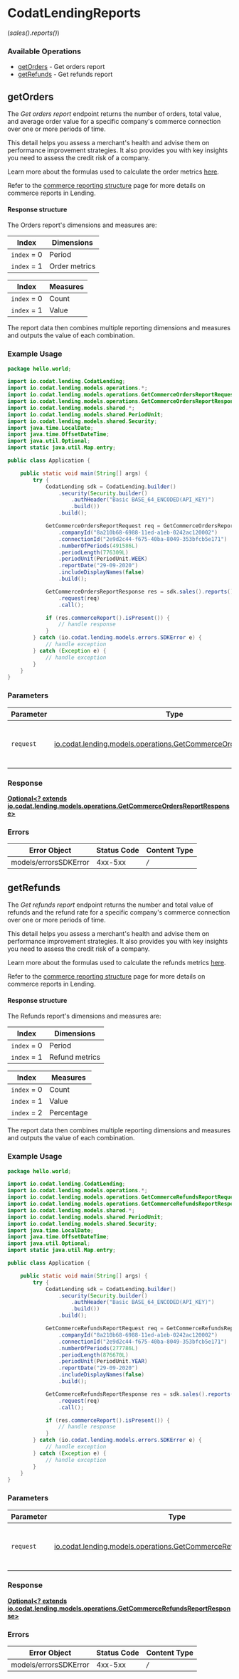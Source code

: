 # CodatLendingReports
(*sales().reports()*)

### Available Operations

* [getOrders](#getorders) - Get orders report
* [getRefunds](#getrefunds) - Get refunds report

## getOrders

The *Get orders report* endpoint returns the number of orders, total value, and average order value for a specific company's commerce connection over one or more periods of time.

This detail helps you assess a merchant's health and advise them on performance improvement strategies. It also provides you with key insights you need to assess the credit risk of a company. 

Learn more about the formulas used to calculate the order metrics [here](https://docs.codat.io/lending/commerce-metrics/overview#what-metrics-are-available).

Refer to the [commerce reporting structure](https://docs.codat.io/lending/commerce-metrics/reporting-structure) page for more details on commerce reports in Lending.

#### Response structure

The Orders report's dimensions and measures are:

| Index         | Dimensions     |
|---------------|----------------|
|   `index` = 0 | Period         |
|   `index` = 1 | Order metrics  |

| Index         | Measures   |
|---------------|------------|
| `index` = 0   | Count      |
| `index` = 1   | Value      |

The report data then combines multiple reporting dimensions and measures and outputs the value of each combination.


### Example Usage

```java
package hello.world;

import io.codat.lending.CodatLending;
import io.codat.lending.models.operations.*;
import io.codat.lending.models.operations.GetCommerceOrdersReportRequest;
import io.codat.lending.models.operations.GetCommerceOrdersReportResponse;
import io.codat.lending.models.shared.*;
import io.codat.lending.models.shared.PeriodUnit;
import io.codat.lending.models.shared.Security;
import java.time.LocalDate;
import java.time.OffsetDateTime;
import java.util.Optional;
import static java.util.Map.entry;

public class Application {

    public static void main(String[] args) {
        try {
            CodatLending sdk = CodatLending.builder()
                .security(Security.builder()
                    .authHeader("Basic BASE_64_ENCODED(API_KEY)")
                    .build())
                .build();

            GetCommerceOrdersReportRequest req = GetCommerceOrdersReportRequest.builder()
                .companyId("8a210b68-6988-11ed-a1eb-0242ac120002")
                .connectionId("2e9d2c44-f675-40ba-8049-353bfcb5e171")
                .numberOfPeriods(491586L)
                .periodLength(776309L)
                .periodUnit(PeriodUnit.WEEK)
                .reportDate("29-09-2020")
                .includeDisplayNames(false)
                .build();

            GetCommerceOrdersReportResponse res = sdk.sales().reports().getOrders()
                .request(req)
                .call();

            if (res.commerceReport().isPresent()) {
                // handle response
            }
        } catch (io.codat.lending.models.errors.SDKError e) {
            // handle exception
        } catch (Exception e) {
            // handle exception
        }
    }
}
```

### Parameters

| Parameter                                                                                                                      | Type                                                                                                                           | Required                                                                                                                       | Description                                                                                                                    |
| ------------------------------------------------------------------------------------------------------------------------------ | ------------------------------------------------------------------------------------------------------------------------------ | ------------------------------------------------------------------------------------------------------------------------------ | ------------------------------------------------------------------------------------------------------------------------------ |
| `request`                                                                                                                      | [io.codat.lending.models.operations.GetCommerceOrdersReportRequest](../../models/operations/GetCommerceOrdersReportRequest.md) | :heavy_check_mark:                                                                                                             | The request object to use for the request.                                                                                     |


### Response

**[Optional<? extends io.codat.lending.models.operations.GetCommerceOrdersReportResponse>](../../models/operations/GetCommerceOrdersReportResponse.md)**
### Errors

| Error Object          | Status Code           | Content Type          |
| --------------------- | --------------------- | --------------------- |
| models/errorsSDKError | 4xx-5xx               | */*                   |

## getRefunds

The *Get refunds report* endpoint returns the number and total value of refunds and the refund rate for a specific company's commerce connection over one or more periods of time.

This detail helps you assess a merchant's health and advise them on performance improvement strategies. It also provides you with key insights you need to assess the credit risk of a company. 

Learn more about the formulas used to calculate the refunds metrics [here](https://docs.codat.io/lending/commerce-metrics/overview#what-metrics-are-available).

Refer to the [commerce reporting structure](https://docs.codat.io/lending/commerce-metrics/reporting-structure) page for more details on commerce reports in Lending.

#### Response structure

The Refunds report's dimensions and measures are:

| Index          | Dimensions     |
|----------------|----------------|
| `index` = 0    | Period         |
| `index` = 1    | Refund metrics |

| Index          | Measures    |
|----------------|------------|
| `index` = 0    | Count      |
| `index` = 1    | Value      |
| `index` = 2    | Percentage |

The report data then combines multiple reporting dimensions and measures and outputs the value of each combination.


### Example Usage

```java
package hello.world;

import io.codat.lending.CodatLending;
import io.codat.lending.models.operations.*;
import io.codat.lending.models.operations.GetCommerceRefundsReportRequest;
import io.codat.lending.models.operations.GetCommerceRefundsReportResponse;
import io.codat.lending.models.shared.*;
import io.codat.lending.models.shared.PeriodUnit;
import io.codat.lending.models.shared.Security;
import java.time.LocalDate;
import java.time.OffsetDateTime;
import java.util.Optional;
import static java.util.Map.entry;

public class Application {

    public static void main(String[] args) {
        try {
            CodatLending sdk = CodatLending.builder()
                .security(Security.builder()
                    .authHeader("Basic BASE_64_ENCODED(API_KEY)")
                    .build())
                .build();

            GetCommerceRefundsReportRequest req = GetCommerceRefundsReportRequest.builder()
                .companyId("8a210b68-6988-11ed-a1eb-0242ac120002")
                .connectionId("2e9d2c44-f675-40ba-8049-353bfcb5e171")
                .numberOfPeriods(277786L)
                .periodLength(876670L)
                .periodUnit(PeriodUnit.YEAR)
                .reportDate("29-09-2020")
                .includeDisplayNames(false)
                .build();

            GetCommerceRefundsReportResponse res = sdk.sales().reports().getRefunds()
                .request(req)
                .call();

            if (res.commerceReport().isPresent()) {
                // handle response
            }
        } catch (io.codat.lending.models.errors.SDKError e) {
            // handle exception
        } catch (Exception e) {
            // handle exception
        }
    }
}
```

### Parameters

| Parameter                                                                                                                        | Type                                                                                                                             | Required                                                                                                                         | Description                                                                                                                      |
| -------------------------------------------------------------------------------------------------------------------------------- | -------------------------------------------------------------------------------------------------------------------------------- | -------------------------------------------------------------------------------------------------------------------------------- | -------------------------------------------------------------------------------------------------------------------------------- |
| `request`                                                                                                                        | [io.codat.lending.models.operations.GetCommerceRefundsReportRequest](../../models/operations/GetCommerceRefundsReportRequest.md) | :heavy_check_mark:                                                                                                               | The request object to use for the request.                                                                                       |


### Response

**[Optional<? extends io.codat.lending.models.operations.GetCommerceRefundsReportResponse>](../../models/operations/GetCommerceRefundsReportResponse.md)**
### Errors

| Error Object          | Status Code           | Content Type          |
| --------------------- | --------------------- | --------------------- |
| models/errorsSDKError | 4xx-5xx               | */*                   |
